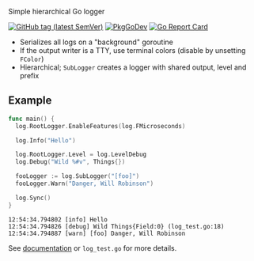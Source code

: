 Simple hierarchical Go logger

[![GitHub tag (latest SemVer)](https://img.shields.io/github/tag/rsms/go-log.svg)][godoc]
[![PkgGoDev](https://pkg.go.dev/badge/github.com/rsms/go-log)][godoc]
[![Go Report Card](https://goreportcard.com/badge/github.com/rsms/go-log)](https://goreportcard.com/report/github.com/rsms/go-log)

- Serializes all logs on a "background" goroutine
- If the output writer is a TTY, use terminal colors (disable by unsetting `FColor`)
- Hierarchical; `SubLogger` creates a logger with shared output, level and prefix


## Example

```go
func main() {
  log.RootLogger.EnableFeatures(log.FMicroseconds)

  log.Info("Hello")

  log.RootLogger.Level = log.LevelDebug
  log.Debug("Wild %#v", Things{})

  fooLogger := log.SubLogger("[foo]")
  fooLogger.Warn("Danger, Will Robinson")

  log.Sync()
}
```

```
12:54:34.794802 [info] Hello
12:54:34.794826 [debug] Wild Things{Field:0} (log_test.go:18)
12:54:34.794887 [warn] [foo] Danger, Will Robinson
```

See [documentation][godoc] or `log_test.go` for more details.


[godoc]: https://pkg.go.dev/github.com/rsms/go-log
